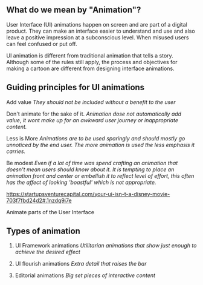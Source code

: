 ## What do we mean by "Animation"?
User Interface (UI) animations happen on screen and are part of a digital product. They can make an interface easier to understand and use and also leave a positive impression at a subconscious level. When misused users can feel confused or put off.

UI animation is different from traditional animation that tells a story. Although some of the rules still apply, the process and objectives for making a cartoon are different from designing interface animations.


## Guiding principles for UI animations

Add value
   *They should not be included without a benefit to the user*

Don't animate for the sake of it.
   *Animation dose not automatically add value, it wont make up for an awkward user journey or inappropriate content.*

Less is More
   *Animations are to be used sparingly and should mostly go unnoticed by the end user. The more animation is used the less emphasis it carries.*

Be modest
   *Even if a lot of time was spend crafting an animation that doesn't mean users should know about it. It is tempting to place an animation front and center or embellish it to reflect level of effort, this often has the affect of looking 'boastful' which is not appropriate.*

https://startupsventurecapital.com/your-ui-isn-t-a-disney-movie-703f7fbd24d2#.1nzdq9i7e


Animate parts of the User Interface


## Types of animation
1. UI Framework animations
*Utilitarian animations that show just enough to achieve the desired effect*

2. UI flourish animations
*Extra detail that raises the bar*

3. Editorial animations
*Big set pieces of interactive content*
